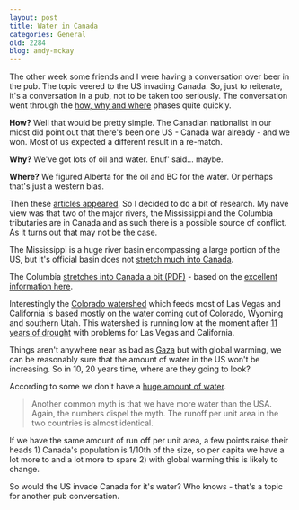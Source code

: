 ```yaml
---
layout: post
title: Water in Canada
categories: General
old: 2284
blog: andy-mckay
---
```

<p>The other week some friends and I were having a conversation over beer in the pub. The topic veered to the US invading Canada. So, just to reiterate, it's a conversation in a pub, not to be taken too seriously. The conversation went through the <a href="http://www.clivebanks.co.uk/THHGTTG/THHGTTGradio6.htm">how, why and where</a> phases quite quickly.
</p>
<p><b>How?</b> Well that would be pretty simple. The Canadian nationalist in our midst did point out that there's been one US - Canada war already - and we won. Most of us expected a different result in a re-match.</p>
<p><b>Why?</b> We've got lots of oil and water. Enuf' said... maybe.</p>
<p><b>Where?</b> We figured Alberta for the oil and BC for the water. Or perhaps that's just a western bias.</p>
<p>Then these <a href="http://www.cnbc.com/id/39444379/Water_Shortage_Means_Big_Money_for_Small_Alaska_Town">articles appeared</a>. So I decided to do a bit of research. My nave view was that two of the major rivers, the Mississippi and the Columbia tributaries are in Canada and as such there is a possible source of conflict. As it turns out that may not be the case.</p>
<p>The Mississippi is a huge river basin encompassing a large portion of the US, but it's official basin does not <a href="http://www.mvn.usace.army.mil/pao/bro/misstrib.htm">stretch much into Canada</a>. </p>
<p>The Columbia <a href="http://pdf.wri.org/watersheds_2000/watersheds_namerica_p2_113.pdf">stretches into Canada a bit (PDF)</a> - based on the <a href="http://archive.wri.org/publication.cfm?id=2900&z=?">excellent information here</a>.</p>
<p>Interestingly the <a href="http://pdf.wri.org/watersheds_2000/watersheds_namerica_p2_112.pdf">Colorado watershed</a> which feeds most of Las Vegas and California is based mostly on the water coming out of Colorado, Wyoming and southern Utah. This watershed is running low at the moment after <a href="https://www.google.com/url?sa=t&source=web&cd=1&ved=0CBUQFjAA&url=http%3A%2F%2Fwww.nytimes.com%2Fgwire%2F2010%2F08%2F12%2F12greenwire-lake-meads-water-level-plunges-as-11-year-drou-29594.html&ei=QLC7TNOELIr4swOi_NCMDw&usg=AFQjCNGE95UcPqyRTniN9DSh2ILoTae3mg&sig2=QlnPTya1LtONSthIEBsL-Q">11 years of drought</a> with problems for Las Vegas and California.</p>
<p>Things aren't anywhere near as bad as <a href="http://www.guardian.co.uk/environment/2004/jan/13/water.israel">Gaza</a> but with global warming, we can be reasonably sure that the amount of water in the US won't be increasing. So in 10, 20 years time, where are they going to look?</p>
<p>According to some we don't have a <a href="http://www.innovationcanada.ca/en/articles/the-myth-of-abundant-canadian-water">huge amount of water</a>.</p>
<blockquote>Another common myth is that we have more water than the USA. Again, the numbers dispel the myth. The runoff per unit area in the two countries is almost identical.</blockquote>
<p>If we have the same amount of run off per unit area, a few points raise their heads 1) Canada's population is 1/10th of the size, so per capita we have a lot more to and a lot more to spare 2) with global warming this is likely to change.</p>
<p>So would the US invade Canada for it's water? Who knows - that's a topic for another pub conversation.</p>